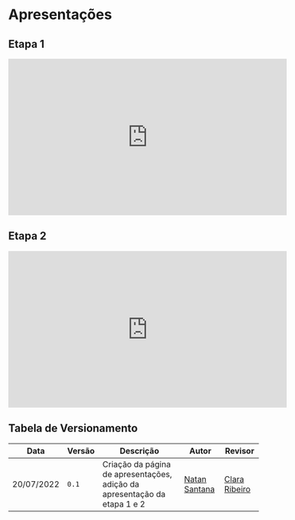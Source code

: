 # Apresentações

## Etapa 1

<iframe width="560" height="315" src="https://www.youtube.com/embed/mu1bJOcPUFc" title="YouTube video player" frameborder="0" allow="accelerometer; autoplay; clipboard-write; encrypted-media; gyroscope; picture-in-picture" allowfullscreen></iframe>

## Etapa 2

<iframe width="560" height="315" src="https://www.youtube.com/embed/5qWzoO78cZw" title="YouTube video player" frameborder="0" allow="accelerometer; autoplay; clipboard-write; encrypted-media; gyroscope; picture-in-picture" allowfullscreen></iframe>

## Tabela de Versionamento

| Data | Versão | Descrição | Autor | Revisor |
| ---- | ------ | --------- | ----- | ------- |
| 20/07/2022 | `0.1`  | Criação da página de apresentações, adição da apresentação da etapa 1 e 2 | [Natan Santana](https://github.com/Neitan2001) | [Clara Ribeiro](https://github.com/clara-ribeiro)